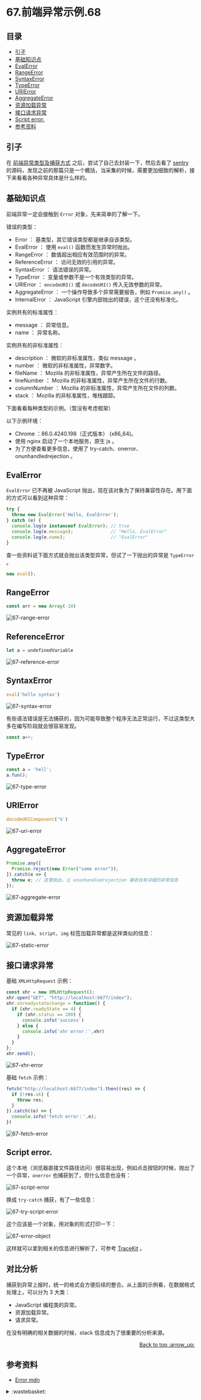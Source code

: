 # 67.前端异常示例.68
## <a name="index"></a> 目录
- [引子](#start)
- [基础知识点](#basic)
- [EvalError](#eval)
- [RangeError](#range)
- [SyntaxError](#syntax)
- [TypeError](#type)
- [URIError](#uri)
- [AggregateError](#aggregate)
- [资源加载异常](#load)
- [接口请求异常](#api)
- [Script error.](#script)
- [参考资料](#reference)


## <a name="start"></a> 引子
在 [前端异常类型及捕获方式][url-blog-53] 之后，尝试了自己去封装一下，然后去看了 [sentry][url-github-2] 的源码，发现之前的那篇只是一个概括，当采集的时候，需要更加细致的解析，接下来看看各种异常具体是什么样的。

## <a name="basic"></a> 基础知识点
前端异常一定会接触到 `Error` 对象，先来简单的了解一下。

错误的类型：
- Error ： 基类型，其它错误类型都是继承自该类型。
- EvalError ： 使用 `eval()` 函数而发生异常时抛出。
- RangeError ： 数值超出相应有效范围时的异常。
- ReferenceError ： 访问无效的引用的异常。
- SyntaxError ： 语法错误的异常。
- TypeError ： 变量或参数不是一个有效类型的异常。
- URIError ： `encodeURI()` 或 `decodeURI()` 传入无效参数的异常。
- AggregateError ： 一个操作导致多个异常需要报告，例如 `Promise.any()` 。
- InternalError ： JavaScript 引擎内部抛出的错误，这个还没有标准化。


实例共有的标准属性：
- message ： 异常信息。
- name ： 异常名称。

实例共有的非标准属性：
- description ： 微软的非标准属性，类似 message 。
- number ： 微软的非标准属性，异常数字。
- fileName ： Mozilla 的非标准属性，异常产生所在文件的路径。
- lineNumber ： Mozilla 的非标准属性，异常产生所在文件的行数。
- columnNumber ： Mozilla 的非标准属性，异常产生所在文件的列数。
- stack ： Mozilla 的非标准属性，堆栈跟踪。

下面看看每种类型的示例。（暂没有考虑框架）

以下示例环境：
- Chrome ：86.0.4240.198（正式版本） (x86_64)。
- 使用 nginx 启动了一个本地服务，原生 js 。
- 为了方便查看更多信息，使用了 try-catch、onerror、onunhandledrejection 。

## <a name="eval"></a> EvalError
`EvalError` 已不再被 JavaScript 抛出，现在该对象为了保持兼容性存在。用下面的方式可以看到这种异常：
```js
try {
  throw new EvalError('Hello, EvalError');
} catch (e) {
  console.log(e instanceof EvalError); // true
  console.log(e.message);              // "Hello, EvalError"
  console.log(e.name);                 // "EvalError"
}
```

查一些资料说下面方式就会抛出该类型异常，但试了一下抛出的异常是 `TypeError` 。
```js
new eval();
```

## <a name="range"></a> RangeError
```js
const arr = new Array(-10)
```
![67-range-error][url-local-1]

## <a name="reference"></a> ReferenceError
```js
let a = undefinedVariable
```
![67-reference-error][url-local-2]

## <a name="syntax"></a> SyntaxError
```js
eval('hello syntax')
```
![67-syntax-error][url-local-3]

有些语法错误是无法捕获的，因为可能导致整个程序无法正常运行，不过这类型大多在编写阶段就会很容易发现。
```js
const a++;
```

## <a name="type"></a> TypeError
```js
const a = 'hell';
a.fun();
```
![67-type-error][url-local-4]

## <a name="uri"></a> URIError
```js
decodeURIComponent('%')
```
![67-uri-error][url-local-5]

## <a name="aggregate"></a> AggregateError
```js
Promise.any([
  Promise.reject(new Error("some error")),
]).catch(e => {
  throw e; // 这里抛出，让 onunhandledrejection 接收会有详细的异常信息
});
```
![67-aggregate-error][url-local-6]

## <a name="load"></a> 资源加载异常
常见的 `link`、`script`、`img` 标签加载异常都是这样类似的信息：

![67-static-error][url-local-7]

## <a name="api"></a> 接口请求异常
基础 `XMLHttpRequest` 示例：
```js
const xhr = new XMLHttpRequest();
xhr.open("GET", "http://localhost:6677/index");
xhr.onreadystatechange = function() {
  if (xhr.readyState == 4) {
    if (xhr.status == 200) {
      console.info('success')
    } else {
      console.info('xhr error：',xhr)
    }
  }
};
xhr.send();
```
![67-xhr-error][url-local-8]


基础 `fetch` 示例：
```js
fetch("http://localhost:6677/index").then((res) => {
  if (!res.ok) {
    throw res;
  }
}).catch((e) => {
  console.info('fetch error：',e);
})
```
![67-fetch-error][url-local-9]

## <a name="script"></a> Script error.
这个本地（浏览器直接文件路径访问）很容易出现，例如点击按钮的时候，抛出了一个异常，`onerror` 也捕获到了，但什么信息也没有：

![67-script-error][url-local-10]

换成 `try-catch` 捕获，有了一些信息：

![67-try-script-error][url-local-11]

这个应该是一个对象，用对象的形式打印一下：

![67-error-object][url-local-12]

这样就可以拿到相关的信息进行解析了，可参考 [TraceKit][url-github-1] 。

## 对比分析
捕获到异常上报时，统一的格式会方便后续的整合。从上面的示例看，在数据格式处理上，可以分为 3 大类：
- JavaScript 编程类的异常。
- 资源加载异常。
- 请求异常。

在没有明确的相关数据的时候，stack 信息成为了很重要的分析来源。


<div align="right"><a href="#index">Back to top :arrow_up:</a></div>

## <a name="reference"></a> 参考资料
- [Error mdn][url-mdn-1]

[url-mdn-1]:https://developer.mozilla.org/en-US/docs/Web/JavaScript/Reference/Global_Objects/Error
[url-github-1]:https://github.com/csnover/TraceKit
[url-github-2]:https://github.com/getsentry/sentry
[url-blog-53]:https://github.com/XXHolic/blog/issues/53
[url-stackoverflow-1]:https://stackoverflow.com/questions/1382107/whats-a-good-way-to-extend-error-in-javascript

[url-local-1]:./images/67/range-error.png
[url-local-2]:./images/67/reference-error.png
[url-local-3]:./images/67/syntax-error.png
[url-local-4]:./images/67/type-error.png
[url-local-5]:./images/67/uri-error.png
[url-local-6]:./images/67/aggregate-error.png
[url-local-7]:./images/67/static-error.png
[url-local-8]:./images/67/xhr-error.png
[url-local-9]:./images/67/fetch-error.png
[url-local-10]:./images/67/script-error.png
[url-local-11]:./images/67/try-script-error.png
[url-local-12]:./images/67/error-object.png

<details>
<summary>:wastebasket:</summary>

实物与图案一致，不用参考。

![67-poster][url-local-poster]

</details>

[url-local-poster]:./images/67/fun.jpg
